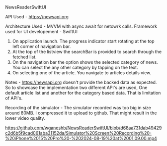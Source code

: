 NewsReaderSwiftUI

API Used - https://newsapi.org

Architecture Used - MVVM with async await for netowrk calls.
Framework used for UI developement - SwiftUI 

1. On application launch. The progress indicator start rotating at the top left corner of navigation bar.
2. At the top of the listview the searchBar is provided to search through the fetched list.
3. On the navigation bar the option shows the selected category of news. You can select the any other category by tapping on the text.
4. On selecting one of the article. You navigate to articles details view.
   
Notes -
https://newsapi.org doesn't provide the backed data as expected. So to showcase the implementation two different API's are used, One default article list 
and another for the category based data. That is limitation of API's.

Recording of the simulator -
The simulator recorded was too big in size around 80MB. I compressed it to upload to github. That might result in the lower video quality.

https://github.com/wganeshb/NewsReaderSwiftUI/blob/d68aa731dab49429c2d6b5f9cad061aba31152da/Simulator%20Screen%20Recording%20-%20iPhone%2015%20Pro%20-%202024-08-19%20at%2001.09.00.mp4            
